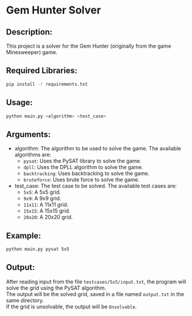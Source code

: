 # Gem Hunter Solver

## Description:
This project is a solver for the Gem Hunter (originally from the game Minesweeper) game.

## Required Libraries:
```bash
pip install -r requirements.txt
```

## Usage:
```bash
python main.py <algorithm> <test_case>
```

## Arguments:
- algorithm: The algorithm to be used to solve the game. The available algorithms are:
  - `pysat`: Uses the PySAT library to solve the game.
  - `dpll`: Uses the DPLL algorithm to solve the game.
  - `backtracking`: Uses backtracking to solve the game.
  - `bruteforce`: Uses brute force to solve the game.
- test_case: The test case to be solved. The available test cases are:
  - `5x5`: A 5x5 grid.
  - `9x9`: A 9x9 grid.
  - `11x11`: A 11x11 grid.
  - `15x15`: A 15x15 grid.
  - `20x20`: A 20x20 grid.

## Example:
```bash
python main.py pysat 5x5
```

## Output:
After reading input from the file `testcases/5x5/input.txt`, the program will solve the grid using the PySAT algorithm.\
The output will be the solved grid, saved in a file named `output.txt` in the same directory.\
If the grid is unsolvable, the output will be `Unsolvable`.



